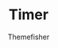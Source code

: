 ---
title: "Timer"
github: https://github.com/themefisher/timer-hugo
demo: https://themes.gohugo.io/theme/timer-hugo/
author: Themefisher
ssg:
  - Hugo
---